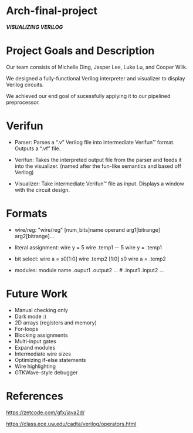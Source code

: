 
# Arch-final-project
***VISUALIZING VERILOG***

# Project Goals and Description

Our team consists of Michelle Ding, Jasper Lee, Luke Lu, and Cooper Wilk.

We designed a fully-functional Verilog interpreter and visualizer to display Verilog circuits.

We achieved our end goal of sucessfully applying it to our pipelined preprocessor.

# Verifun
- Parser: Parses a “.v” Verilog file into intermediate Verifun™ format.
Outputs a “.vf” file.

- Verifun: Takes the interpreted output file from the parser and feeds it into the visualizer.
(named after the fun-like semantics and based off Verilog)

- Visualizer: Take intermediate Verifun™ file as input.
Displays a window with the circuit design.


# Formats
- wire/reg: "wire/reg" [num_bits]name operand arg1[bitrange] arg2[bitrange]...

- literal assignment: wire y = 5 
wire .temp1 -- 5
wire y = .temp1

- bit select: wire a = s0[1:0]
wire .temp2 [1:0] s0
wire a = .temp2

- modules: module name .ouput1 .output2 ... # .input1 .input2 ...

# Future Work
- Manual checking only
- Dark mode :)
- 2D arrays (registers and memory)
- For-loops
- Blocking assignments
- Multi-input gates
- Expand modules
- Intermediate wire sizes
- Optimizing if-else statements
- Wire highlighting
- GTKWave-style debugger


# References
https://zetcode.com/gfx/java2d/

https://class.ece.uw.edu/cadta/verilog/operators.html

